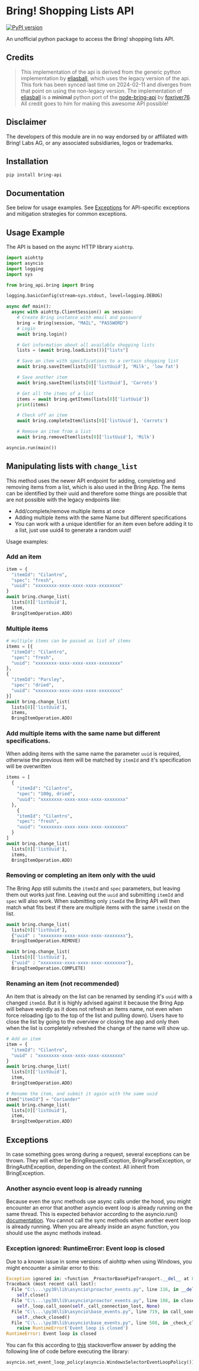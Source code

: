 # Bring! Shopping Lists API

[![PyPI version](https://badge.fury.io/py/bring-api.svg)](https://badge.fury.io/py/bring-api)

An unofficial python package to access the Bring! shopping lists API.

## Credits

> This implementation of the api is derived from the generic python implementation by [eliasball](https://github.com/eliasball/python-bring-api), which uses the legacy version of the api. This fork has been synced last time on 2024-02-11 and diverges from that point on using the non-legacy version. The implementation of [eliasball](https://github.com/eliasball/python-bring-api) is a **minimal** python port of the [node-bring-api](https://github.com/foxriver76/node-bring-api) by [foxriver76](https://github.com/foxriver76). All credit goes to him for making this awesome API possible!

## Disclaimer

The developers of this module are in no way endorsed by or affiliated with Bring! Labs AG, or any associated subsidiaries, logos or trademarks.

## Installation

`pip install bring-api`

## Documentation

See below for usage examples. See [Exceptions](#exceptions) for API-specific exceptions and mitigation strategies for common exceptions.

## Usage Example

The API is based on the async HTTP library `aiohttp`.

```python
import aiohttp
import asyncio
import logging
import sys

from bring_api.bring import Bring

logging.basicConfig(stream=sys.stdout, level=logging.DEBUG)

async def main():
  async with aiohttp.ClientSession() as session:
    # Create Bring instance with email and password
    bring = Bring(session, "MAIL", "PASSWORD")
    # Login
    await bring.login()

    # Get information about all available shopping lists
    lists = (await bring.loadLists())["lists"]

    # Save an item with specifications to a certain shopping list
    await bring.saveItem(lists[0]['listUuid'], 'Milk', 'low fat')

    # Save another item
    await bring.saveItem(lists[0]['listUuid'], 'Carrots')

    # Get all the items of a list
    items = await bring.getItems(lists[0]['listUuid'])
    print(items)

    # Check off an item
    await bring.completeItem(lists[0]['listUuid'], 'Carrots')

    # Remove an item from a list
    await bring.removeItem(lists[0]['listUuid'], 'Milk')

asyncio.run(main())
```

## Manipulating lists with `change_list`

This method uses the newer API endpoint for adding, completing and removing items from a list, which is also used in the Bring App. The items can be identified by their uuid and therefore some things are possible that are not possible with the legacy endpoints like:
- Add/complete/remove multiple items at once
- Adding multiple items with the same Name but different specifications
- You can work with a unique identifier for an item even before adding it to a list, just use uuid4 to generate a random uuid!

Usage examples:

### Add an item 

```python
item = {
  "itemId": "Cilantro",
  "spec": "fresh",
  "uuid": "xxxxxxxx-xxxx-xxxx-xxxx-xxxxxxxx"
}
await bring.change_list(
  lists[0]['listUuid'],
  item,
  BringItemOperation.ADD)
```

### Multiple items

```python
# multiple items can be passed as list of items
items = [{
  "itemId": "Cilantro",
  "spec": "fresh",
  "uuid": "xxxxxxxx-xxxx-xxxx-xxxx-xxxxxxxx"
},
{
  "itemId": "Parsley",
  "spec": "dried",
  "uuid": "xxxxxxxx-xxxx-xxxx-xxxx-xxxxxxxx"
}]
await bring.change_list(
  lists[0]['listUuid'],
  items,
  BringItemOperation.ADD)
```

### Add multiple items with the same name but different specifications.

When adding items with the same name the parameter `uuid` is required, otherwise the previous item will be matched by `itemId` and it's specification will be overwritten

```python
items = [
  {
    "itemId": "Cilantro",
    "spec": "100g, dried",
    "uuid": "xxxxxxxx-xxxx-xxxx-xxxx-xxxxxxxx"
  },
    {
    "itemId": "Cilantro",
    "spec": "fresh",
    "uuid": "xxxxxxxx-xxxx-xxxx-xxxx-xxxxxxxx"
  }
]
await bring.change_list(
  lists[0]['listUuid'],
  items,
  BringItemOperation.ADD)
```

### Removing or completing an item only with the uuid

The Bring App still submits the `itemId` and `spec` parameters, but leaving them out works just fine. Leaving out the `uuid` and submitting `itemId` and `spec` will also work. When submitting only `itemId` the Bring API will then match what fits best if there are multiple items with the same `itemId` on the list.

```python
await bring.change_list(
  lists[0]['listUuid'],
  {"uuid" : "xxxxxxxx-xxxx-xxxx-xxxx-xxxxxxxx"},
  BringItemOperation.REMOVE)

await bring.change_list(
  lists[0]['listUuid'],
  {"uuid" : "xxxxxxxx-xxxx-xxxx-xxxx-xxxxxxxx"},
  BringItemOperation.COMPLETE)  
```

### Renaming an item (not recommended)

An item that is already on the list can be renamed by sending it's `uuid` with a changed `itemId`. But it is highly advised against it because the Bring App will behave weirdly as it does not refresh an items name, not even when force reloading (go to the top of the list and pulling down). Users have to close the list by going to the overview or closing the app and only then when the list is completely refreshed the change of the name will show up.

```python
# Add an item
item = {
  "itemId": "Cilantro",
  "uuid" : "xxxxxxxx-xxxx-xxxx-xxxx-xxxxxxxx"
}
await bring.change_list(
  lists[0]['listUuid'],
  item,
  BringItemOperation.ADD)

# Rename the item, and submit it again with the same uuid
item["itemId"] = "Coriander"
await bring.change_list(
  lists[0]['listUuid'],
  item,
  BringItemOperation.ADD)  
```



## Exceptions

In case something goes wrong during a request, several exceptions can be thrown.
They will either be BringRequestException, BringParseException, or BringAuthException, depending on the context. All inherit from BringException.

### Another asyncio event loop is already running

Because even the sync methods use async calls under the hood, you might encounter an error that another asyncio event loop is already running on the same thread. This is expected behavior according to the asyncio.run() [documentation](https://docs.python.org/3/library/asyncio-runner.html#asyncio.run). You cannot call the sync methods when another event loop is already running. When you are already inside an async function, you should use the async methods instead.

### Exception ignored: RuntimeError: Event loop is closed

Due to a known issue in some versions of aiohttp when using Windows, you might encounter a similar error to this:

```python
Exception ignored in: <function _ProactorBasePipeTransport.__del__ at 0x00000000>
Traceback (most recent call last):
  File "C:\...\py38\lib\asyncio\proactor_events.py", line 116, in __del__
    self.close()
  File "C:\...\py38\lib\asyncio\proactor_events.py", line 108, in close
    self._loop.call_soon(self._call_connection_lost, None)
  File "C:\...\py38\lib\asyncio\base_events.py", line 719, in call_soon
    self._check_closed()
  File "C:\...\py38\lib\asyncio\base_events.py", line 508, in _check_closed
    raise RuntimeError('Event loop is closed')
RuntimeError: Event loop is closed
```

You can fix this according to [this](https://stackoverflow.com/questions/68123296/asyncio-throws-runtime-error-with-exception-ignored) stackoverflow answer by adding the following line of code before executing the library:

```python
asyncio.set_event_loop_policy(asyncio.WindowsSelectorEventLoopPolicy())
```
